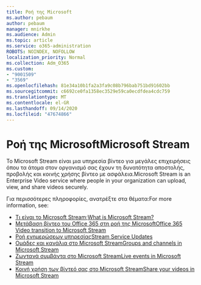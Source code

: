 ```yaml
---
title: Ροή της Microsoft
ms.author: pebaum
author: pebaum
manager: mnirkhe
ms.audience: Admin
ms.topic: article
ms.service: o365-administration
ROBOTS: NOINDEX, NOFOLLOW
localization_priority: Normal
ms.collection: Adm_O365
ms.custom:
- "9001509"
- "3569"
ms.openlocfilehash: 81e34a10b1fa2a3fa9c08b796bab751bd91602bb
ms.sourcegitcommit: c6692ce0fa1358ec3529e59ca0ecdfdea4cdc759
ms.translationtype: MT
ms.contentlocale: el-GR
ms.lasthandoff: 09/14/2020
ms.locfileid: "47674866"
---
```

# <a name="microsoft-stream"></a><span data-ttu-id="c48b6-102">Ροή της Microsoft</span><span class="sxs-lookup"><span data-stu-id="c48b6-102">Microsoft Stream</span></span>

<span data-ttu-id="c48b6-103">Το Microsoft Stream είναι μια υπηρεσία βίντεο για μεγάλες επιχειρήσεις όπου τα άτομα στον οργανισμό σας έχουν τη δυνατότητα αποστολής, προβολής και κοινής χρήσης βίντεο με ασφάλεια.</span><span class="sxs-lookup"><span data-stu-id="c48b6-103">Microsoft Stream is an Enterprise Video service where people in your organization can upload, view, and share videos securely.</span></span> 

<span data-ttu-id="c48b6-104">Για περισσότερες πληροφορίες, ανατρέξτε στα θέματα:</span><span class="sxs-lookup"><span data-stu-id="c48b6-104">For more information, see:</span></span>

- [<span data-ttu-id="c48b6-105">Τι είναι το Microsoft Stream;</span><span class="sxs-lookup"><span data-stu-id="c48b6-105">What is Microsoft Stream?</span></span>](https://docs.microsoft.com/stream/overview)
- [<span data-ttu-id="c48b6-106">Μετάβαση βίντεο του Office 365 στη ροή της Microsoft</span><span class="sxs-lookup"><span data-stu-id="c48b6-106">Office 365 Video transition to Microsoft Stream</span></span>](https://docs.microsoft.com/stream/migrate-from-office-365)
- [<span data-ttu-id="c48b6-107">Ροή ενημερώσεων υπηρεσίας</span><span class="sxs-lookup"><span data-stu-id="c48b6-107">Stream Service Updates</span></span>](https://techcommunity.microsoft.com/t5/microsoft-stream-service-updates/bd-p/StreamAnnouncements)
- [<span data-ttu-id="c48b6-108">Ομάδες και κανάλια στο Microsoft Stream</span><span class="sxs-lookup"><span data-stu-id="c48b6-108">Groups and channels in Microsoft Stream</span></span>](https://docs.microsoft.com/stream/groups-channels-organization)
- [<span data-ttu-id="c48b6-109">Ζωντανά συμβάντα στο Microsoft Stream</span><span class="sxs-lookup"><span data-stu-id="c48b6-109">Live events in Microsoft Stream</span></span>](https://docs.microsoft.com/stream/live-event-overview)
- [<span data-ttu-id="c48b6-110">Κοινή χρήση των βίντεό σας στο Microsoft Stream</span><span class="sxs-lookup"><span data-stu-id="c48b6-110">Share your videos in Microsoft Stream</span></span>](https://docs.microsoft.com/stream/portal-share-video)
